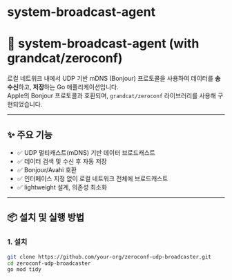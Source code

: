 # system-broadcast-agent

# 📡 system-broadcast-agent (with grandcat/zeroconf)

로컬 네트워크 내에서 UDP 기반 mDNS (Bonjour) 프로토콜을 사용하여 데이터를 **송수신**하고, **저장**하는 Go 애플리케이션입니다.  
Apple의 Bonjour 프로토콜과 호환되며, `grandcat/zeroconf` 라이브러리를 사용해 구현되었습니다.

---

## ✨ 주요 기능

- ✅ UDP 멀티캐스트(mDNS) 기반 데이터 브로드캐스트
- ✅ 데이터 검색 및 수신 후 자동 저장
- ✅ Bonjour/Avahi 호환
- ✅ 인터페이스 지정 없이 로컬 네트워크 전체에 브로드캐스트
- ✅ lightweight 설계, 의존성 최소화

---

## 📦 설치 및 실행 방법

### 1. 설치
```bash
git clone https://github.com/your-org/zeroconf-udp-broadcaster.git
cd zeroconf-udp-broadcaster
go mod tidy
